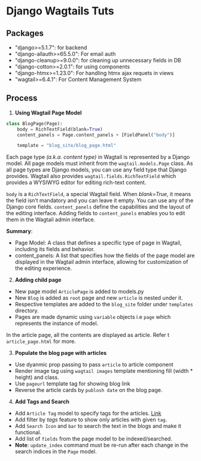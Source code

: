 # Django Wagtails Tuts

## Packages
- "django>=5.1.7": for backend
- "django-allauth>=65.5.0": For email auth
- "django-cleanup>=9.0.0": for cleaning up unnecessary fields in DB
- "django-cotton>=2.0.1": for using components
- "django-htmx>=1.23.0": For handling htmx ajax requets in views
- "wagtail>=6.4.1": For Content Management System


## Process 
1. **Using Wagtail Page Model**
```python
class BlogPage(Page):
    body = RichTextField(blank=True)
    content_panels = Page.content_panels + [FieldPanel("body")]

    template = "blog_site/blog_page.html"
```

Each page type *(a.k.a. content type)* in Wagtail is represented by a Django model. All page models must inherit from the `wagtail.models.Page` class. As all page types are Django models, you can use any field type that Django provides. Wagtail also provides `wagtail.fields.RichTextField` which provides a WYSIWYG editor for editing rich-text content.  

`body` is a `RichTextField`, a special Wagtail field. When *blank=True*, it means the field isn’t mandatory and you can leave it empty. You can use any of the Django core fields. `content_panels` define the capabilities and the layout of the editing interface. Adding fields to `content_panels` enables you to edit them in the Wagtail admin interface.  

**Summary**:
- Page Model: A class that defines a specific type of page in Wagtail, including its fields and behavior.
- content_panels: A list that specifies how the fields of the page model are displayed in the Wagtail admin interface, allowing for customization of the editing experience.

2. **Adding child page**
- New page model `ArticlePage` is added to models.py
- New `Blog` is added as `root` page and new `article` is nested under it.
- Respective templates are added to the `blog_site` folder under `templates` directory.
- Pages are made dynamic using  `variable` objects i.e `page` which represents the instance of model.
  
In the article page, all the contents are displayed as article. Refer t `article_page.html` for more.

3. **Populate the blog page with articles**
-  Use dyanmic prop passing to pass `article` to article component
-  Render image tag using `wagtail images` template mentioning fill (width * height) and class.
-  Use `pageurl` template tag for showing blog link
-  Reverse the article cards by `publosh date` on the blog page.


4. **Add Tags and Search**
- Add `Article Tag` model to specify tags for the articles. [Link](https://docs.wagtail.org/en/stable/advanced_topics/tags.html#adding-tags-to-a-page-model)
- Add filter by *tags* feature to show only articles with given `tag`.
- Add `Search Icon` and `bar` to search the text in the blogs and make it functional.
- Add list of `fields` from the page model to be indexed/searched.
- **Note**: `update_index` command must be re-run after each change in the search indices in the `Page` model.